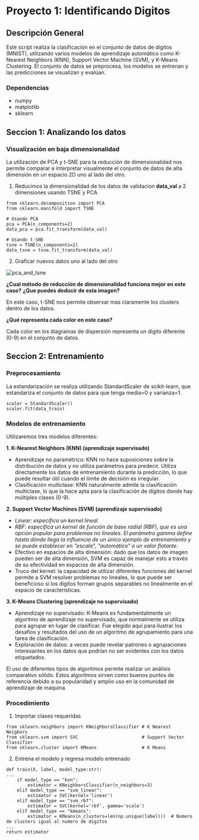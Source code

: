 # Proyecto 1: Identificando Digitos

## Descripción General
Este script realiza la clasificación en el conjunto de datos de dígitos (MNIST), utilizando varios modelos de aprendizaje automático como K-Nearest Neighbors (KNN), Support Vector Machine (SVM), y K-Means Clustering. El conjunto de datos se preprocesa, los modelos se entrenan y las predicciones se visualizan y evalúan.

### Dependencias
- numpy
- matplotlib
- sklearn

## Seccion 1: Analizando los datos
### Visualización en baja dimensionalidad
La utilización de PCA y t-SNE para la reducción de dimensionalidad nos permite comparar e interpretar visualmente el conjunto de datos de alta dimensión en un espacio 2D uno al lado del otro.
1. Reducimos la dimensionalidad de los datos de validacion **data_val** a 2 dimensiones usando TSNE y PCA
```
from sklearn.decomposition import PCA
from sklearn.manifold import TSNE

# Usando PCA
pca = PCA(n_components=2)
data_pca = pca.fit_transform(data_val)

# Usando t-SNE
tsne = TSNE(n_components=2)
data_tsne = tsne.fit_transform(data_val)
``` 
2. Graficar nuevos datos uno al lado del otro
   
![pca_and_tsne](https://github.com/DiegoMarin11/SI23_losPimpollos/assets/108961521/7597b5b8-262b-4740-aad8-edb0f00b561d)

**¿Cual método de reducción de dimensionalidad funciona mejor en este caso?**
**¿Que puedes deducir de esta imagen?**

En este caso, t-SNE nos permite observar mas claramente los clusters dentro de los datos.

**¿Qué representa cada color en este caso?**

Cada color en los diagramas de dispersión representa un dígito diferente (0-9) en el conjunto de datos.

## Seccion 2: Entrenamiento

### Preprocesamiento

La estandarización se realiza utilizando StandardScaler de scikit-learn, que estandariza el conjunto de datos para que tenga media=0 y varianza=1.
```
scaler = StandardScaler()
scaler.fit(data_train)
```

### Modelos de entrenamiento

Utilizaremos tres modelos diferentes:

**1. K-Nearest Neighbors (KNN) (aprendizaje supervisado)**

- Aprendizaje no paramétrico: KNN no hace suposiciones sobre la distribución de datos y no utiliza parámetros para predecir. Utiliza directamente los datos de entrenamiento durante la predicción, lo que puede resultar útil cuando el límite de decisión es irregular.
- Clasificación multiclase: KNN naturalmente admite la clasificación multiclase, lo que la hace apta para la clasificación de dígitos donde hay múltiples clases (0-9).

**2. Support Vector Machines (SVM) (aprendizaje supervisado)**

- *Linear: especifica un kernel lineal*
- *RBF:  especifica un kernel de función de base radial (RBF), que es una opción popular para problemas no lineales. El parámetro gamma define hasta dónde llega la influencia de un único ejemplo de entrenamiento y se puede establecer en "escala", "automático" o un valor flotante.*
- Efectivo en espacios de alta dimensión: dado que los datos de imagen pueden ser de alta dimensión, SVM es capaz de manejar esto a través de su efectividad en espacios de alta dimensión.
- Truco del kernel: la capacidad de utilizar diferentes funciones del kernel permite a SVM resolver problemas no lineales, lo que puede ser beneficioso si los dígitos forman grupos separables no linealmente en el espacio de características.

**3. K-Means Clustering (aprendizaje no supervisado)**

- Aprendizaje no supervisado: K-Means es fundamentalmente un algoritmo de aprendizaje no supervisado, que normalmente se utiliza para agrupar en lugar de clasificar. Fue elegido aquí para ilustrar los desafíos y resultados del uso de un algoritmo de agrupamiento para una tarea de clasificación.
- Exploración de datos: a veces puede revelar patrones o agrupaciones interesantes en los datos que podrían no ser evidentes con los datos etiquetados.
 
El uso de diferentes tipos de algoritmos permite realizar un análisis comparativo sólido. Estos algoritmos sirven como buenos puntos de referencia debido a su popularidad y amplio uso en la comunidad de aprendizaje de maquina.

### Procedimiento
1. Importar clases requeridas
```
from sklearn.neighbors import KNeighborsClassifier # K Nearest Neigbors
from sklearn.svm import SVC                        # Support Vector Classifier
from sklearn.cluster import KMeans                 # K Means
```
2. Entrena el modelo y regresa modelo entrenado
```
def train(X, label, model_type:str):
...
    if model_type == "knn":
        estimator = KNeighborsClassifier(n_neighbors=3)
    elif model_type == "svm_linear":
        estimator = SVC(kernel='linear')
    elif model_type == "svm_rbf":
        estimator = SVC(kernel='rbf', gamma='scale')
    elif model_type == "kmeans":
        estimator = KMeans(n_clusters=len(np.unique(label)))  # Numero de clusters igual al numero de digitos
...
return estimator
```
